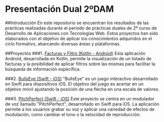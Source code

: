 # Presentación Dual 2ºDAM

##Introducción
En este repositorio se encuentran los resultados de las prácticas realizadas durante el periodo de prácticas duales de 2º curso de Desarrollo de Aplicaciones con Tecnologías Web. Estos proyectos han sido elaborados con el objetivo de aplicar los conocimientos adquiridos en el ciclo formativo, abarcando diversas áreas y plataformas.

##Proyectos
###1. [Facturas y Filtro (Kotlin - Android)](https://github.com/marruiart/facturas-kotlin.git)
Esta aplicación Android, desarrollada en Kotlin, permite la visualización de un listado de facturas y la posibilidad de aplicar filtros sobre las mismas para facilitar la búsqueda de información específica. 

###2. [BullsEye (Swift - iOS)](https://github.com/marruiart/BullsEye-iOS-UIKit.git)
"BullsEye" es un juego interactivo desarrollado en Swift para dispositivos iOS. El objetivo del juego es acertar en un objetivo móvil ajustando la posición de una flecha en una escala de valores. 

###3. [PitchPerfect (Swift - iOS)](https://github.com/marruiart/PitchPerfect-iOS-UIKit.git)
Este proyecto se centra en un modulador de voz llamado "PitchPerfect", desarrollado en Swift para iOS. La aplicación permite a los usuarios grabar su voz y aplicar una variedad de efectos de modulación, como cambiar el tono o la velocidad de reproducción. 

